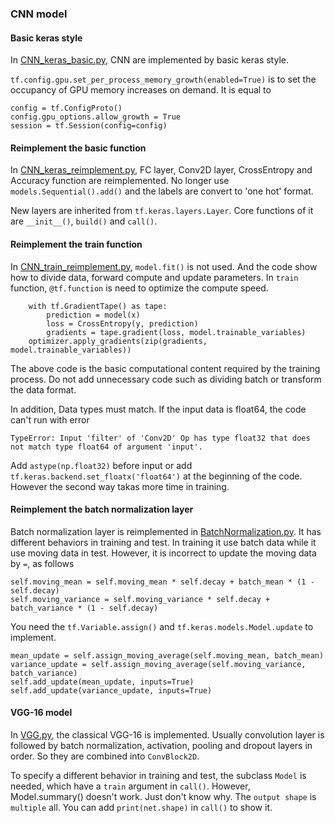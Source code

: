 ### CNN model

#### Basic keras style

In [CNN_keras_basic.py](https://github.com/Apm5/tensorflow_2.0_example/blob/master/CNN/CNN_keras_basic.py), CNN are implemented by basic keras style. 

`tf.config.gpu.set_per_process_memory_growth(enabled=True)` is to set the occupancy of GPU memory increases on demand. It is equal to
```
config = tf.ConfigProto()
config.gpu_options.allow_growth = True
session = tf.Session(config=config)
```

#### Reimplement the basic function
In [CNN_keras_reimplement.py](https://github.com/Apm5/tensorflow_2.0_example/blob/master/CNN/CNN_keras_reimplement.py), FC layer, Conv2D layer, CrossEntropy and Accuracy function are reimplemented. No longer use `models.Sequential().add()` and the labels are convert to 'one hot' format.

New layers are inherited from `tf.keras.layers.Layer`. Core functions of it are `__init__()`, `build()` and `call()`. 


#### Reimplement the train function
In [CNN_train_reimplement.py](https://github.com/Apm5/tensorflow_2.0_example/blob/master/CNN/CNN_train_reimplement.py), `model.fit()` is not used. And the code show how to divide data, forward compute and update parameters. In `train` function, `@tf.function` is need to optimize the compute speed.
```
    with tf.GradientTape() as tape:
        prediction = model(x)
        loss = CrossEntropy(y, prediction)
        gradients = tape.gradient(loss, model.trainable_variables)
    optimizer.apply_gradients(zip(gradients, model.trainable_variables))
```
The above code is the basic computational content required by the training process. Do not add unnecessary code such as dividing batch or transform the data format. 

In addition, Data types must match. If the input data is float64, the code can't run with error
```
TypeError: Input 'filter' of 'Conv2D' Op has type float32 that does not match type float64 of argument 'input'.
```
Add `astype(np.float32)` before input or add `tf.keras.backend.set_floatx('float64')` at the beginning of the code. However the second way takas more time in training.


#### Reimplement the batch normalization layer
Batch normalization layer is reimplemented in [BatchNormalization.py](https://github.com/Apm5/tensorflow_2.0_example/blob/master/CNN/BatchNormalization.py). It has different behaviors in training and test. In training it use batch data while it use moving data in test. However, it is incorrect to update the moving data by `=`, as follows
```
self.moving_mean = self.moving_mean * self.decay + batch_mean * (1 - self.decay)
self.moving_variance = self.moving_variance * self.decay + batch_variance * (1 - self.decay)
```
You need the `tf.Variable.assign()` and `tf.keras.models.Model.update` to implement.
```
mean_update = self.assign_moving_average(self.moving_mean, batch_mean)
variance_update = self.assign_moving_average(self.moving_variance, batch_variance)
self.add_update(mean_update, inputs=True)
self.add_update(variance_update, inputs=True)
```

#### VGG-16 model
In [VGG.py](https://github.com/Apm5/tensorflow_2.0_example/blob/master/CNN/VGG.py), the classical VGG-16 is implemented. Usually convolution layer is followed by batch normalization, activation, pooling and dropout layers in order. So they are combined into `ConvBlock2D`. 

To specify a different behavior in training and test, the subclass `Model` is needed, which have a `train` argument in `call()`. However, Model.summary() doesn't work. Just don't know why. The `output shape` is `multiple` all. You can add `print(net.shape)` in `call()` to show it.